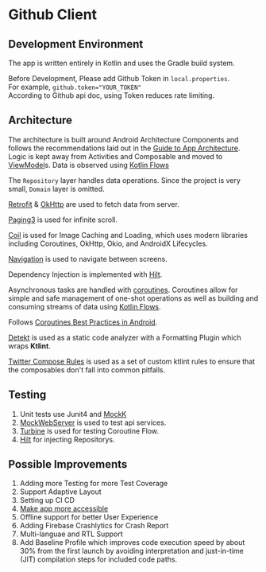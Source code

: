 # Github Client

## Development Environment

The app is written entirely in Kotlin and uses the Gradle build system.

Before Development, Please add Github Token in ```local.properties```. <br>
For example, ```github.token="YOUR_TOKEN"``` <br>
According to Github api doc, using Token reduces rate limiting.

## Architecture
The architecture is built around
Android Architecture Components
and follows the recommendations laid out in the
[Guide to App Architecture](https://developer.android.com/jetpack/docs/guide). Logic is kept away
from Activities and Composable and moved to
[ViewModel](https://developer.android.com/topic/libraries/architecture/viewmodel)s.
Data is observed using
[Kotlin Flows](https://developer.android.com/kotlin/flow/stateflow-and-sharedflow)

The ```Repository``` layer handles data operations.
Since the project is very small, ```Domain``` layer is omitted.

[Retrofit](https://square.github.io/retrofit/) & [OkHttp](https://square.github.io/okhttp/) are used to fetch data from server.

[Paging3](https://developer.android.com/topic/libraries/architecture/paging/v3-overview) is used for infinite scroll.

[Coil](https://github.com/coil-kt/coil) is used for Image Caching and Loading, which uses modern libraries including Coroutines, OkHttp, Okio, and AndroidX Lifecycles.

[Navigation](https://developer.android.com/develop/ui/compose/navigation) is used to navigate between screens.

Dependency Injection is implemented with
[Hilt](https://developer.android.com/training/dependency-injection/hilt-android).

Asynchronous tasks are handled with
[coroutines](https://developer.android.com/kotlin/coroutines). Coroutines allow for simple
and safe management of one-shot operations as well as building and consuming streams of data using
[Kotlin Flows](https://developer.android.com/kotlin/flow).

Follows [Coroutines Best Practices in Android](https://developer.android.com/kotlin/coroutines/coroutines-best-practices).

[Detekt](https://detekt.dev/) is used as a  static code analyzer with a Formatting Plugin which wraps **Ktlint**.

[Twitter Compose Rules](https://twitter.github.io/compose-rules/) is used as a set of custom ktlint rules to ensure that the composables don't fall into common pitfalls.

## Testing
1. Unit tests use Junit4 and [MockK](https://mockk.io/)
2. [MockWebServer](https://github.com/square/okhttp/tree/master/mockwebserver) is used to test api services.
3. [Turbine](https://github.com/cashapp/turbine) is used for testing Coroutine Flow.
4. [Hilt](https://developer.android.com/training/dependency-injection/hilt-android) for injecting Repositorys.


## Possible Improvements
1. Adding more Testing for more Test Coverage
2. Support Adaptive Layout
3. Setting up CI CD
4. [Make app more accessible](https://developer.android.com/guide/topics/ui/accessibility/apps)
5. Offline support for better User Experience
6. Adding Firebase Crashlytics for Crash Report
7. Multi-languae and RTL Support
8. Add Baseline Profile which improves code execution speed by about 30% from the first launch by avoiding interpretation and just-in-time (JIT) compilation steps for included code paths.